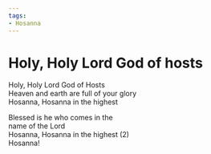```yaml
---
tags:
- Hosanna
---
```


# Holy, Holy Lord God of hosts  

Holy, Holy Lord God of Hosts  
Heaven and earth are full of your glory  
Hosanna, Hosanna in the highest  

Blessed is he who comes in the  
name of the Lord  
Hosanna, Hosanna in the highest (2)  
Hosanna!